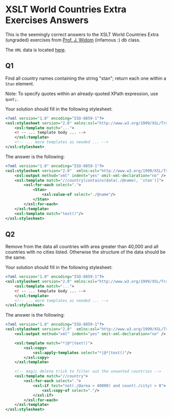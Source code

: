 # XSLT World Countries Extra Exercises Answers

This is the seemingly correct answers to the XSLT World Countries Extra (ungraded)
exercises from [Prof. J. Widom][2] (infamous :) db class.

The `XML` data is located [here][1].

## Q1

Find all country names containing the string "stan"; return each one within a `Stan` 
element. 

Note: To specify quotes within an already-quoted XPath expression, use `quot;`. 
 
Your solution should fill in the following stylesheet: 

```xml
<?xml version="1.0" encoding="ISO-8859-1"?>
<xsl:stylesheet version="2.0" xmlns:xsl="http://www.w3.org/1999/XSL/Transform">
    <xsl:template match="...">
    <! -- ... template body ... -->
    </xsl:template>
    <!-- ... more templates as needed ... -->
</xsl:stylesheet>
```

The answer is the following:

```xml
<?xml version="1.0" encoding="ISO-8859-1"?>
<xsl:stylesheet version="2.0"  xmlns:xsl="http://www.w3.org/1999/XSL/Transform">
    <xsl:output method="xml" indent="yes" omit-xml-declaration="no" />
    <xsl:template match="//country[contains(data(./@name), 'stan')]">
        <xsl:for-each select=".">
            <Stan>
                <xsl:value-of select="./@name"/>
            </Stan>
        </xsl:for-each>
    </xsl:template>
    <xsl:template match="text()"/>
</xsl:stylesheet>
```

## Q2

Remove from the data all countries with area greater than 40,000 and all countries with no 
cities listed. Otherwise the structure of the data should be the same. 

Your solution should fill in the following stylesheet: 

```xml
<?xml version="1.0" encoding="ISO-8859-1"?>
<xsl:stylesheet version="2.0" xmlns:xsl="http://www.w3.org/1999/XSL/Transform">
    <xsl:template match="...">
    <! -- ... template body ... -->
    </xsl:template>
    <!-- ... more templates as needed ... -->
</xsl:stylesheet>
```

The answer is the following:

```xml
<?xml version="1.0" encoding="ISO-8859-1"?>
<xsl:stylesheet version="2.0"  xmlns:xsl="http://www.w3.org/1999/XSL/Transform">
    <xsl:output method="xml" indent="yes" omit-xml-declaration="no" />

    <xsl:template match="*|@*|text()">
        <xsl:copy>
            <xsl:apply-templates select="*|@*|text()"/>
        </xsl:copy>
    </xsl:template>

    <!-- magic delete trick to filter out the unwanted countries -->
    <xsl:template match="//country">
        <xsl:for-each select=".">
            <xsl:if test="not(./@area > 40000) and count(./city) > 0">
                <xsl:copy-of select="."/>
            </xsl:if>
        </xsl:for-each>
    </xsl:template>
</xsl:stylesheet>
```


[1]: xml-data/countries.xml
[2]: http://cs.stanford.edu/people/widom/